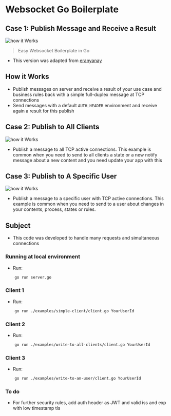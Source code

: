 # Websocket Go Boilerplate

## Case 1: Publish Message and Receive a Result

![how it Works](https://raw.githubusercontent.com/castmetal/websockets-in-go-boilerplate/main/WebsocketFlow1.png)

> Easy Websocket Boilerplate in Go

- This version was adapted from [eranyanay](https://github.com/eranyanay/1m-go-websockets/)

## How it Works

- Publish messages on server and receive a result of your use case and business rules back with a simple full-duplex message at TCP connections
- Send messages with a default `AUTH_HEADER` environment and receive again a result for this publish


## Case 2: Publish to All Clients

![how it Works](https://raw.githubusercontent.com/castmetal/websockets-in-go-boilerplate/main/WebsocketFlow2.png)

- Publish a message to all TCP active connections. This example is common when you need to send to all clients a state or a new notify message about a new content and you need update your app with this



## Case 3: Publish to A Specific User

![how it Works](https://raw.githubusercontent.com/castmetal/websockets-in-go-boilerplate/main/WebsocketFlow3.png)

- Publish a message to a specific user with TCP active connections. This example is common when you need to send to a user about changes in your contents, process, states or rules.

## Subject

- This code was developed to handle many requests and simultaneous connections

### Running at local environment

- Run:

```sh
    go run server.go
```

### Client 1

- Run:

```sh
    go run ./examples/simple-client/client.go YourUserId
```

### Client 2

- Run:

```sh
    go run ./examples/write-to-all-clients/client.go YourUserId
```
### Client 3

- Run:

```sh
    go run ./examples/write-to-an-user/client.go YourUserId
```

### To do

- For further security rules, add auth header as JWT and valid iss and exp with low timestamp tls